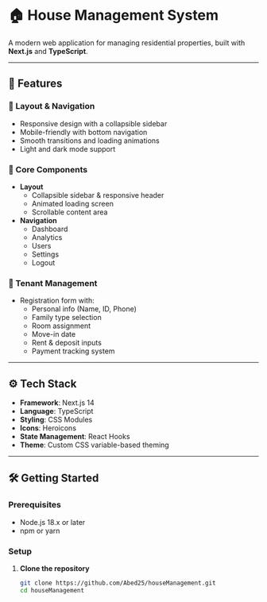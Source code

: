 # 🏠 House Management System

A modern web application for managing residential properties, built with **Next.js** and **TypeScript**.

---

## 🚀 Features

### 🧭 Layout & Navigation
- Responsive design with a collapsible sidebar
- Mobile-friendly with bottom navigation
- Smooth transitions and loading animations
- Light and dark mode support

### 🧩 Core Components
- **Layout**
  - Collapsible sidebar & responsive header
  - Animated loading screen
  - Scrollable content area
- **Navigation**
  - Dashboard
  - Analytics
  - Users
  - Settings
  - Logout

### 👥 Tenant Management
- Registration form with:
  - Personal info (Name, ID, Phone)
  - Family type selection
  - Room assignment
  - Move-in date
  - Rent & deposit inputs
  - Payment tracking system

---

## ⚙️ Tech Stack

- **Framework**: Next.js 14
- **Language**: TypeScript
- **Styling**: CSS Modules
- **Icons**: Heroicons
- **State Management**: React Hooks
- **Theme**: Custom CSS variable-based theming

---

## 🛠️ Getting Started

### Prerequisites
- Node.js 18.x or later
- npm or yarn

### Setup

1. **Clone the repository**
   ```bash
   git clone https://github.com/Abed25/houseManagement.git
   cd houseManagement
